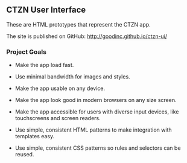 ## CTZN User Interface

These are HTML prototypes that represent the CTZN app.

The site is published on GitHub:
<http://goodinc.github.io/ctzn-ui/>

### Project Goals

* Make the app load fast.

* Use minimal bandwidth for images and styles.

* Make the app usable on any device.

* Make the app look good in modern browsers on any size screen.

* Make the app accessible for users with diverse input devices, like touchscreens and screen readers.

* Use simple, consistent HTML patterns to make integration with templates easy.

* Use simple, consistent CSS patterns so rules and selectors can be reused.
